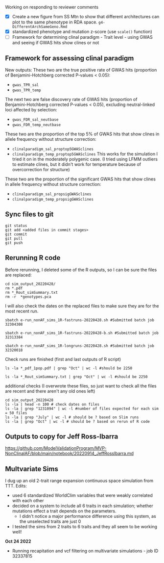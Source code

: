 Working on responding to reviewer comments

- [x] Create a new figure from SS Mtn to show that different architectures can plot to the same phenotype in RDA space. `g4-DifferentArchSameGeno.Rmd`
- [x] standardized phenotype and mutation z-score (use `scale()` function)
- [ ] Framework for determining clinal paradigm - Trait level - using GWAS and seeing if GWAS hits show clines or not

## Framework for assessing clinal paradigm

New outputs:
These two are the true positive rate of GWAS hits (proportion of Benjamini-Hotchberg corrected P-values < 0.05):
- `gwas_TPR_sal`
- `gwas_TPR_temp`

The next two are false discovery rate of GWAS hits (proportion of Benjamini-Hotchberg corrected P-values < 0.05), excluding neutral-linked loci affected by selection:
- `gwas_FDR_sal_neutbase`
- `gwas_FDR_temp_neutbase`  

These two are the proportion of the top 5% of GWAS hits that show clines in allele frequency without structure correction:
- `clinalparadigm_sal_proptop5GWASclines`
- `clinalparadigm_temp_proptop5GWASclines`
This works for the simulation I tried it on in the moderately polygenic case. (I tried using LFMM outliers to estimate clines, but it didn't work for temperature because of overcorrection for structure)

These two are the proportion of the significant GWAS hits that show clines in allele frequency without structure correction:
- `clinalparadigm_sal_propsigGWASclines`
- `clinalparadigm_temp_propsigGWASclines`

## Sync files to git
```
git status
git add <added files in commit stages>
git commit
git pull
git push
```

## Rerunning R code

Before rerunning, I deleted some of the R outputs, so I can be sure the files are replaced:

```
cd sim_output_20220428/
rm *.pdf
rm *_Rout_simSummary.txt
rm -r  *genotypes.pca
```

I will also check the dates on the replaced files to make sure they are for the most recent run.

```
sbatch e-run_nonAF_sims_1R-fastruns-20220428.sh #Submitted batch job 32304308

sbatch e-run_nonAF_sims_1R-fastruns-20220428-b.sh #Submitted batch job  32313384

sbatch e-run_nonAF_sims_1R-longruns-20220428.sh #Submitted batch job 32320018
```

Check runs are finished (first and last outputs of R script)
```
ls -la *_pdf_1pop.pdf | grep "Oct" | wc -l #should be 2250

ls -la *_Rout_simSummary.txt | grep "Oct" | wc -l #should be 2250
```

additional checks (I overwrote these files, so just want to check all the files are recent and there aren't any old ones left)

```
cd sim_output_20220428
ls -la | head -n 100 # check dates on files
ls -la | grep "1231094" | wc -l #number of files expected for each sim = 50 files
ls -la | grep "July" | wc -l # should be ? based on Slim runs
ls -la | grep "Oct" | wc -l # should be ? based on rerun of R code

```

## Outputs to copy for Jeff Ross-Ibarra

https://github.com/ModelValidationProgram/MVP-NonClinalAF/blob/main/notebook/20220914_JeffRossIbarra.md

## Multvariate Sims
I dug up an old 2-trait range expansion continuous space simulation from TTT. Edits:
- used 6 standardized WorldClim variables that were weakly correlated with each other
- decided on a system to include all 6 traits in each simulation; whether mutations effect a trait depends on the parameters. 
  - I didn't notice a major performance difference using this system, as the unselected traits are just 0
-  I tested the sims from 2 traits to 6 traits and they all seem to be working well!

**Oct 24 2022**
- Running recapitation and vcf filtering on multivariate simulations - job ID 32337815
